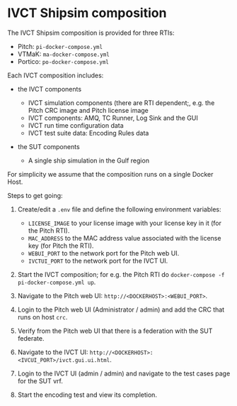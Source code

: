 # IVCT Shipsim composition

The IVCT Shipsim composition is provided for three RTIs:

- Pitch: ``pi-docker-compose.yml``
- VTMaK: ``ma-docker-compose.yml``
- Portico: ``po-docker-compose.yml``



Each IVCT composition includes:

- the IVCT components
  - IVCT simulation components (there are RTI dependent;, e.g. the Pitch CRC image and Pitch license image
  - IVCT components: AMQ, TC Runner, Log Sink and the GUI
  - IVCT run time configuration data
  - IVCT test suite data: Encoding Rules data  

- the SUT components

  - A single ship simulation in the Gulf region

    

For simplicity we assume that the composition runs on a single Docker Host.

Steps to get going:

1. Create/edit a `.env` file and define the following environment variables:

   - ``LICENSE_IMAGE`` to your license image with your license key in it (for the Pitch RTI).
   - ``MAC_ADDRESS`` to the MAC address value associated with the license key (for Pitch the RTI).
   - ``WEBUI_PORT`` to the network port for the Pitch web UI.
   - ``IVCTUI_PORT`` to the network port for the IVCT UI.
2. Start the IVCT composition; for e.g. the Pitch RTI do ``docker-compose -f pi-docker-compose.yml up``.
3. Navigate to the Pitch web UI:  ``http://<DOCKERHOST>:<WEBUI_PORT>``.
4. Login to the Pitch web UI (Administrator / admin) and add the CRC that runs on host ``crc``.
5. Verify from the Pitch web UI that there is a federation with the SUT federate.
6. Navigate to the IVCT UI: ``http://<DOCKERHOST>:<IVCUI_PORT>/ivct.gui.ui.html``.
7. Login to the IVCT UI (admin / admin) and navigate to the test cases page for the SUT vrf.
8. Start  the encoding test and view its completion.

